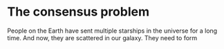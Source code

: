 # The consensus problem
People on the Earth have sent multiple starships in the universe for a long time. And now, they are scattered in our galaxy. They need to form 
# 